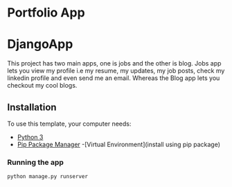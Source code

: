 # Portfolio App
# DjangoApp

This project has two main apps, one is jobs and the other is blog. Jobs app lets you view my profile i.e my resume, my updates, my job posts, check my linkedin profile and even send me an email. Whereas the Blog app lets you checkout my cool blogs.

## Installation

To use this template, your computer needs:

- [Python 3](https://python.org)
- [Pip Package Manager](https://pypi.python.org/pypi)
-[Virtual Environment](install using pip package)

### Running the app

```bash
python manage.py runserver
```
